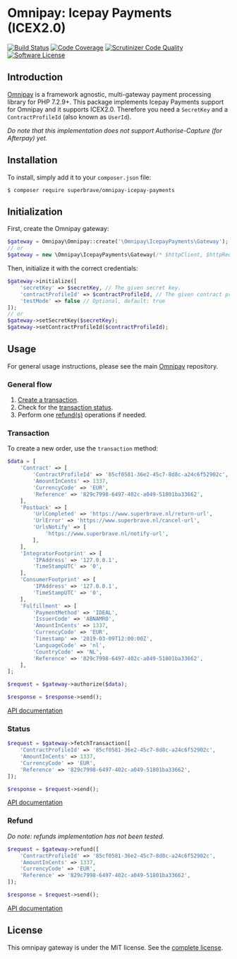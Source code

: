 # Omnipay: Icepay Payments (ICEX2.0)
[![Build Status](https://scrutinizer-ci.com/g/superbrave/omnipay-icepay-payments/badges/build.png?b=master)](https://scrutinizer-ci.com/g/superbrave/omnipay-icepay-payments/build-status/master)
[![Code Coverage](https://scrutinizer-ci.com/g/superbrave/omnipay-icepay-payments/badges/coverage.png?b=master)](https://scrutinizer-ci.com/g/superbrave/omnipay-icepay-payments/?branch=master)
[![Scrutinizer Code Quality](https://scrutinizer-ci.com/g/superbrave/omnipay-icepay-payments/badges/quality-score.png?b=master)](https://scrutinizer-ci.com/g/superbrave/omnipay-icepay-payments/?branch=master)
[![Software License](https://img.shields.io/badge/license-MIT-brightgreen.svg?style=flat-square)](LICENSE)

## Introduction

[Omnipay](https://github.com/thephpleague/omnipay) is a framework agnostic, multi-gateway payment
processing library for PHP 7.2.9+. This package implements Icepay Payments support for Omnipay and it supports ICEX2.0. Therefore you need a `SecretKey` and a `ContractProfileId` (also known as `UserId`).

*Do note that this implementation does not support Authorise-Capture (for Afterpay) yet.*

## Installation

To install, simply add it to your `composer.json` file:
```shell
$ composer require superbrave/omnipay-icepay-payments
```

## Initialization

First, create the Omnipay gateway:
```php
$gateway = Omnipay\Omnipay::create('\Omnipay\IcepayPayments\Gateway');
// or
$gateway = new \Omnipay\IcepayPayments\Gateway(/* $httpClient, $httpRequest */);
```
Then, initialize it with the correct credentials:
```php
$gateway->initialize([
    'secretKey' => $secretKey, // The given secret key.
    'contractProfileId' => $contractProfileId, // The given contract profile id or user id.
    'testMode' => false // Optional, default: true
]);
// or
$gateway->setSecretKey($secretKey);
$gateway->setContractProfileId($contractProfileId);
```

## Usage

For general usage instructions, please see the main [Omnipay](https://github.com/thephpleague/omnipay)
repository.

### General flow

1. [Create a transaction](#transaction).
2. Check for the [transaction status](#status).
3. Perform one [refund(s)](#refund) operations if needed.

### Transaction

To create a new order, use the `transaction` method:
```php
$data = [
    'Contract' => [
        'ContractProfileId' => '85cf0581-36e2-45c7-8d8c-a24c6f52902c',
        'AmountInCents' => 1337,
        'CurrencyCode' => 'EUR',
        'Reference' => '829c7998-6497-402c-a049-51801ba33662',
    ],
    'Postback' => [
        'UrlCompleted' => 'https://www.superbrave.nl/return-url',
        'UrlError' => 'https://www.superbrave.nl/cancel-url',
        'UrlsNotify' => [
            'https://www.superbrave.nl/notify-url',
        ],
    ],
    'IntegratorFootprint' => [
        'IPAddress' => '127.0.0.1',
        'TimeStampUTC' => '0',
    ],
    'ConsumerFootprint' => [
        'IPAddress' => '127.0.0.1',
        'TimeStampUTC' => '0',
    ],
    'Fulfillment' => [
        'PaymentMethod' => 'IDEAL',
        'IssuerCode' => 'ABNAMRO',
        'AmountInCents' => 1337,
        'CurrencyCode' => 'EUR',
        'Timestamp' => '2019-03-09T12:00:00Z',
        'LanguageCode' => 'nl',
        'CountryCode' => 'NL',
        'Reference' => '829c7998-6497-402c-a049-51801ba33662',
    ],
];

$request = $gateway->authorize($data);

$response = $response->send();
```

[API documentation](http://docs2.icepay.com/calling-our-webservice/transaction-functions/)

### Status

```php
$request = $gateway->fetchTransaction([
    'ContractProfileId' => '85cf0581-36e2-45c7-8d8c-a24c6f52902c',
    'AmountInCents' => 1337,
    'CurrencyCode' => 'EUR',
    'Reference' => '829c7998-6497-402c-a049-51801ba33662',
]);

$response = $request->send();
```

[API documentation](https://icepay2.docs.apiary.io/#reference/0/transaction)

### Refund
*Do note: refunds implementation has not been tested.*

```php
$request = $gateway->refund([
    'ContractProfileId' => '85cf0581-36e2-45c7-8d8c-a24c6f52902c',
    'AmountInCents' => 1337,
    'CurrencyCode' => 'EUR',
    'Reference' => '829c7998-6497-402c-a049-51801ba33662',
]);

$response = $request->send();
```

[API documentation](https://icepay2.docs.apiary.io/#reference/0/transaction/refund)

## License

This omnipay gateway is under the MIT license. See the [complete license](LICENSE).
